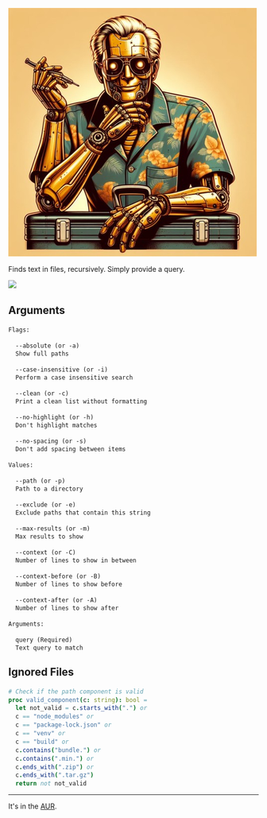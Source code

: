![](goldie.jpg)

Finds text in files, recursively. Simply provide a query.

![](https://i.imgur.com/p0Guav9.jpeg)

## Arguments

```
Flags:

  --absolute (or -a)
  Show full paths

  --case-insensitive (or -i)
  Perform a case insensitive search

  --clean (or -c)
  Print a clean list without formatting

  --no-highlight (or -h)
  Don't highlight matches

  --no-spacing (or -s)
  Don't add spacing between items

Values:

  --path (or -p)
  Path to a directory

  --exclude (or -e)
  Exclude paths that contain this string

  --max-results (or -m)
  Max results to show

  --context (or -C)
  Number of lines to show in between

  --context-before (or -B)
  Number of lines to show before

  --context-after (or -A)
  Number of lines to show after

Arguments:

  query (Required)
  Text query to match
```

## Ignored Files

```nim
# Check if the path component is valid
proc valid_component(c: string): bool =
  let not_valid = c.starts_with(".") or
  c == "node_modules" or
  c == "package-lock.json" or
  c == "venv" or
  c == "build" or
  c.contains("bundle.") or
  c.contains(".min.") or
  c.ends_with(".zip") or
  c.ends_with(".tar.gz")
  return not not_valid
```

---

It's in the [AUR](https://aur.archlinux.org/packages/goldie-git).